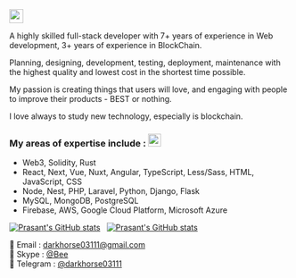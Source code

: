 <img src="https://media.giphy.com/media/hvRJCLFzcasrR4ia7z/giphy.gif" width="25px">

A highly skilled full-stack developer with 7+ years of experience in Web development, 3+ years of experience in BlockChain.

Planning, designing, development, testing, deployment, maintenance with the highest quality and lowest cost in the shortest time possible.

My passion is creating things that users will love, and engaging with people to improve their products - BEST or nothing.

I love always to study new technology, especially is blockchain.

### My areas of expertise include : <img src="https://user-images.githubusercontent.com/86523551/148903048-c6cefbc7-05f3-42a5-b189-e9e80bb21a65.png" width="23px">

- Web3, Solidity, Rust
- React, Next, Vue, Nuxt, Angular, TypeScript, Less/Sass, HTML, JavaScript, CSS
- Node, Nest, PHP, Laravel, Python, Django, Flask
- MySQL, MongoDB, PostgreSQL
- Firebase, AWS, Google Cloud Platform, Microsoft Azure

[![Prasant's GitHub stats](https://github-readme-stats.vercel.app/api?username=Darkhorse03111&show_icons=true&theme=radical)](https://github.com/Darkhorse03111) &nbsp;
[![Prasant's GitHub stats](https://github-readme-stats.vercel.app/api/top-langs/?username=Darkhorse03111&layout=compact&show_icons=true&theme=radical)](https://github.com/Darkhorse03111)

📝 Email : darkhorse03111@gmail.com<br/>
💬 Skype : [@Bee](https://join.skype.com/invite/g5flNuJT9hNM)<br/>
💬 Telegram : [@darkhorse03111](https://t.me/darkhorse03111)
